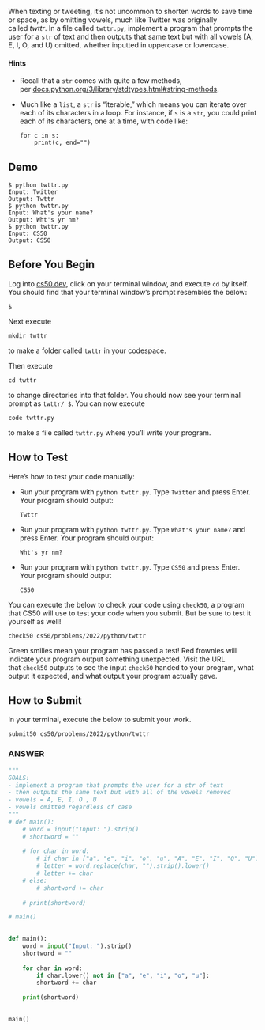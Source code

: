 When texting or tweeting, it’s not uncommon to shorten words to save time or space, as by omitting vowels, much like Twitter was originally called _twttr_. In a file called `twttr.py`, implement a program that prompts the user for a `str` of text and then outputs that same text but with all vowels (A, E, I, O, and U) omitted, whether inputted in uppercase or lowercase.

#### Hints
- Recall that a `str` comes with quite a few methods, per [docs.python.org/3/library/stdtypes.html#string-methods](https://docs.python.org/3/library/stdtypes.html#string-methods).
- Much like a `list`, a `str` is “iterable,” which means you can iterate over each of its characters in a loop. For instance, if `s` is a `str`, you could print each of its characters, one at a time, with code like:
    
    ```
    for c in s:
        print(c, end="")
    ```

## Demo
```
$ python twttr.py
Input: Twitter
Output: Twttr
$ python twttr.py
Input: What's your name?
Output: Wht's yr nm?
$ python twttr.py
Input: CS50
Output: CS50
```


## Before You Begin

Log into [cs50.dev](https://cs50.dev/), click on your terminal window, and execute `cd` by itself. You should find that your terminal window’s prompt resembles the below:

```
$
```

Next execute

```
mkdir twttr
```

to make a folder called `twttr` in your codespace.

Then execute

```
cd twttr
```

to change directories into that folder. You should now see your terminal prompt as `twttr/ $`. You can now execute

```
code twttr.py
```

to make a file called `twttr.py` where you’ll write your program.

## How to Test

Here’s how to test your code manually:

- Run your program with `python twttr.py`. Type `Twitter` and press Enter. Your program should output:
    
    ```
    Twttr   
    ```
    
- Run your program with `python twttr.py`. Type `What's your name?` and press Enter. Your program should output:
    
    ```
    Wht's yr nm?
    ```
    
- Run your program with `python twttr.py`. Type `CS50` and press Enter. Your program should output
    
    ```
    CS50
    ```
    

You can execute the below to check your code using `check50`, a program that CS50 will use to test your code when you submit. But be sure to test it yourself as well!

```
check50 cs50/problems/2022/python/twttr
```

Green smilies mean your program has passed a test! Red frownies will indicate your program output something unexpected. Visit the URL that `check50` outputs to see the input `check50` handed to your program, what output it expected, and what output your program actually gave.

## How to Submit

In your terminal, execute the below to submit your work.

```
submit50 cs50/problems/2022/python/twttr
```


### ANSWER
```python
"""
GOALS:
- implement a program that prompts the user for a str of text
- then outputs the same text but with all of the vowels removed
- vowels = A, E, I, O , U
- vowels omitted regardless of case
"""
# def main():
	# word = input("Input: ").strip()
	# shortword = ""
	
	# for char in word:
		# if char in ["a", "e", "i", "o", "u", "A", "E", "I", "O", "U"]:
		# letter = word.replace(char, "").strip().lower()
		# letter += char
	# else:
		# shortword += char
		
	# print(shortword)

# main()

  
def main():
	word = input("Input: ").strip()
	shortword = ""
  
	for char in word:
		if char.lower() not in ["a", "e", "i", "o", "u"]:
		shortword += char
		
	print(shortword)
  

main()
```